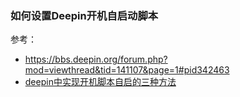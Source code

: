 ### 如何设置Deepin开机自启动脚本

参考：

- https://bbs.deepin.org/forum.php?mod=viewthread&tid=141107&page=1#pid342463
- [deepin中实现开机脚本自启的三种方法](https://www.lolimay.cn/2018/10/14/autostart-in-deepin/)

